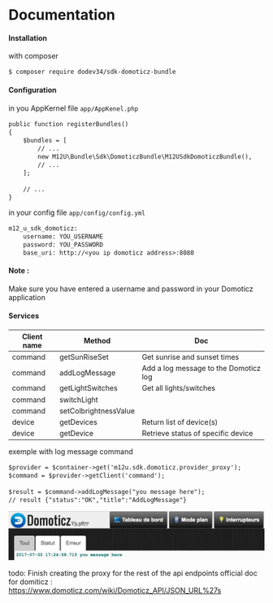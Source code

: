 Documentation
=============

#### Installation

with composer 

````
$ composer require dodev34/sdk-domoticz-bundle
````

#### Configuration

in you AppKernel file ````app/AppKenel.php````

````
public function registerBundles()
{
    $bundles = [
        // ...
        new M12U\Bundle\Sdk\DomoticzBundle\M12USdkDomoticzBundle(),
        // ...
    ];
    
    // ...
}
````

in your config file ````app/config/config.yml````

````
m12_u_sdk_domoticz:
    username: YOU_USERNAME
    password: YOU_PASSWORD
    base_uri: http://<you ip domoticz address>:8080
````

#### Note :
Make sure you have entered a username and password in your Domoticz application

#### Services

| Client name    | Method              | Doc  |
| -------------- |---------------------| -----|
| command        | getSunRiseSet       | Get sunrise and sunset times |
| command        | addLogMessage       | Add a log message to the Domoticz log |
| command        | getLightSwitches    | Get all lights/switches |
| command        | switchLight         |  |
| command        | setColbrightnessValue    |  |
| device         | getDevices            | Return list of device(s) |
| device         | getDevice            | Retrieve status of specific device |

exemple with log message command

````
$provider = $container->get('m12u.sdk.domoticz.provider_proxy');
$command = $provider->getClient('command');

$result = $command->addLogMessage("you message here");
// result {"status":"OK","title":"AddLogMessage"}
````

![AddLogMessage](Resources/public/cap-01.png?raw=true "AddLogMessage")

todo: Finish creating the proxy for the rest of the api endpoints
official doc for domiticz : https://www.domoticz.com/wiki/Domoticz_API/JSON_URL%27s